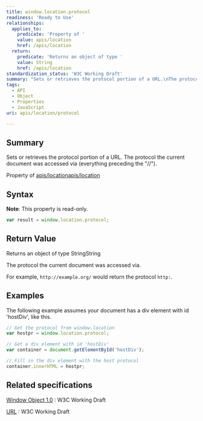 ```yaml
---
title: window.location.protocol
readiness: 'Ready to Use'
relationships:
  applies_to:
    predicate: 'Property of '
    value: apis/location
    href: /apis/location
  return:
    predicate: 'Returns an object of type '
    value: String
    href: /apis/location
standardization_status: 'W3C Working Draft'
summary: "Sets or retrieves the protocol portion of a URL.\nThe protocol the current document was accessed via (everything preceding the &quot;//&quot;).\n"
tags:
  - API
  - Object
  - Properties
  - JavaScript
uri: apis/location/protocol

---
```

## Summary

Sets or retrieves the protocol portion of a URL. The protocol the current document was accessed via (everything preceding the &quot;//&quot;).

Property of [apis/location](/apis/location)[apis/location](/apis/location)

## Syntax

**Note**: This property is read-only.

``` js
var result = window.location.protocol;
```

## Return Value

Returns an object of type StringString

The protocol the current document was accessed via.

For example, `http://example.org/` would return the protocol `http:`.

## Examples

The following example assumes your document has a div element with id 'hostDiv', like this.

``` js
// Get the protocol from window.location
var hostpr = window.location.protocol;

// Get a div element with id 'hostDiv'
var container = document.getElementById('hostDiv');

// Fill in the div element with the host protocol
container.innerHTML = hostpr;
```

## Related specifications

[Window Object 1.0](http://www.w3.org/TR/Window/)
:   W3C Working Draft

[URL](http://www.w3.org/TR/url/#concept-url)
:   W3C Working Draft
